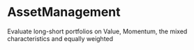 # AssetManagement
Evaluate long-short portfolios on Value, Momentum, the mixed characteristics and equally weighted
